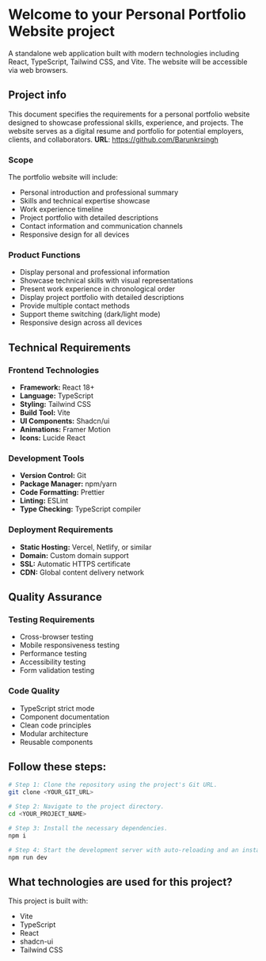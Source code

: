 # Welcome to your Personal Portfolio Website project
A standalone web application built with modern technologies including React, TypeScript, Tailwind CSS, and Vite. The website will be accessible via web browsers.
## Project info
This document specifies the requirements for a personal portfolio website designed to showcase professional skills, experience, and projects. The website serves as a digital resume and portfolio for potential employers, clients, and collaborators.
**URL**: https://github.com/Barunkrsingh
### Scope
The portfolio website will include:
- Personal introduction and professional summary
- Skills and technical expertise showcase
- Work experience timeline
- Project portfolio with detailed descriptions
- Contact information and communication channels
- Responsive design for all devices
### Product Functions
- Display personal and professional information
- Showcase technical skills with visual representations
- Present work experience in chronological order
- Display project portfolio with detailed descriptions
- Provide multiple contact methods
- Support theme switching (dark/light mode)
- Responsive design across all devices

## Technical Requirements
### Frontend Technologies
- **Framework:** React 18+
- **Language:** TypeScript
- **Styling:** Tailwind CSS
- **Build Tool:** Vite
- **UI Components:** Shadcn/ui
- **Animations:** Framer Motion
- **Icons:** Lucide React

###  Development Tools
- **Version Control:** Git
- **Package Manager:** npm/yarn
- **Code Formatting:** Prettier
- **Linting:** ESLint
- **Type Checking:** TypeScript compiler

###  Deployment Requirements
- **Static Hosting:** Vercel, Netlify, or similar
- **Domain:** Custom domain support
- **SSL:** Automatic HTTPS certificate
- **CDN:** Global content delivery network

## Quality Assurance

### Testing Requirements
- Cross-browser testing
- Mobile responsiveness testing
- Performance testing
- Accessibility testing
- Form validation testing

### Code Quality
- TypeScript strict mode
- Component documentation
- Clean code principles
- Modular architecture
- Reusable components


## Follow these steps:

```sh
# Step 1: Clone the repository using the project's Git URL.
git clone <YOUR_GIT_URL>

# Step 2: Navigate to the project directory.
cd <YOUR_PROJECT_NAME>

# Step 3: Install the necessary dependencies.
npm i

# Step 4: Start the development server with auto-reloading and an instant preview.
npm run dev
```

## What technologies are used for this project?

This project is built with:

- Vite
- TypeScript
- React
- shadcn-ui
- Tailwind CSS


